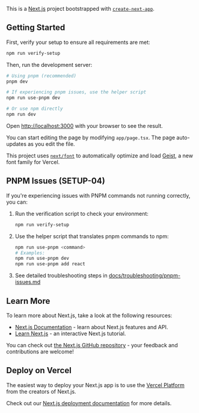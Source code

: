 This is a [Next.js](https://nextjs.org) project bootstrapped with [`create-next-app`](https://nextjs.org/docs/app/api-reference/cli/create-next-app).

## Getting Started

First, verify your setup to ensure all requirements are met:

```bash
npm run verify-setup
```

Then, run the development server:

```bash
# Using pnpm (recommended)
pnpm dev

# If experiencing pnpm issues, use the helper script
npm run use-pnpm dev

# Or use npm directly
npm run dev
```

Open [http://localhost:3000](http://localhost:3000) with your browser to see the result.

You can start editing the page by modifying `app/page.tsx`. The page auto-updates as you edit the file.

This project uses [`next/font`](https://nextjs.org/docs/app/building-your-application/optimizing/fonts) to automatically optimize and load [Geist](https://vercel.com/font), a new font family for Vercel.

## PNPM Issues (SETUP-04)

If you're experiencing issues with PNPM commands not running correctly, you can:

1. Run the verification script to check your environment:
   ```bash
   npm run verify-setup
   ```

2. Use the helper script that translates pnpm commands to npm:
   ```bash
   npm run use-pnpm <command>
   # Examples:
   npm run use-pnpm dev
   npm run use-pnpm add react
   ```

3. See detailed troubleshooting steps in [docs/troubleshooting/pnpm-issues.md](docs/troubleshooting/pnpm-issues.md)

## Learn More

To learn more about Next.js, take a look at the following resources:

- [Next.js Documentation](https://nextjs.org/docs) - learn about Next.js features and API.
- [Learn Next.js](https://nextjs.org/learn) - an interactive Next.js tutorial.

You can check out [the Next.js GitHub repository](https://github.com/vercel/next.js) - your feedback and contributions are welcome!

## Deploy on Vercel

The easiest way to deploy your Next.js app is to use the [Vercel Platform](https://vercel.com/new?utm_medium=default-template&filter=next.js&utm_source=create-next-app&utm_campaign=create-next-app-readme) from the creators of Next.js.

Check out our [Next.js deployment documentation](https://nextjs.org/docs/app/building-your-application/deploying) for more details.
